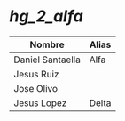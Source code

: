 # *hg_2_alfa*

|Nombre|Alias|
|------|-----|
|Daniel Santaella|Alfa|
|Jesus Ruiz||
|Jose Olivo||
|Jesus Lopez|Delta|
